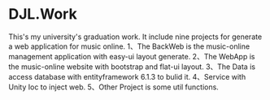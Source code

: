 # DJL.Work
This's my university's graduation work. It include nine projects for generate a web application for music online.
1、The BackWeb is the music-online management application with easy-ui layout generate.
2、The WebApp is the music-online website with bootstrap and flat-ui layout.
3、The Data is access database with entityframework 6.1.3 to bulid it.
4、Service with Unity Ioc to inject web.
5、Other Project is some util functions.
